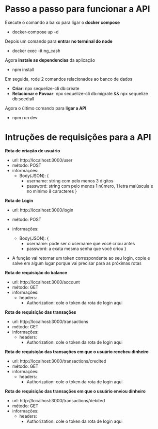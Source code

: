 # Passo a passo para funcionar a API
  Execute o comando a baixo para ligar o <span><strong>docker compose</strong></span>
  - docker-compose up -d
  
  Depois um comando para <span><strong>entrar no terminal do node</strong></span>
  - docker exec -it ng_cash

  Agora <span><strong>instale as dependencias</strong></span> da aplicação
  - npm install

  Em seguida, rode 2 comandos relacionados ao banco de dados
  - <span><strong>Criar</strong></span>: npx sequelize-cli db:create
  - <span><strong>Relacionar e Povoar</strong></span>: npx sequelize-cli db:migrate && npx sequelize db:seed:all

  Agora o último comando para <span><strong>ligar a API</strong></span>
  - npm run dev

# Intruções de requisições para a API

  <span><strong>Rota de criação de usuário</strong></span>
  - url: http://localhost:3000/user
  - método: POST
  - informações:
    - Body(JSON): {
      - username: string com pelo menos 3 digitos
      - password: string com pelo menos 1 número, 1 letra maiúscula e no minimo 8 caracteres
    }
  
  <span><strong>Rota de Login</strong></span>
  - url: http://localhost:3000/login
  - método: POST
  - informações:
    - Body(JSON): {
      - username: pode ser o username que você criou antes
      - password: a exata mesma senha que você criou
    }
  
  - A função vai retornar um token correspondente ao seu login, copie e salve em algum lugar porque vai precisar para as próximas rotas

  <span><strong>Rota de requisição do balance</strong></span>
  - url: http://localhost:3000/account
  - método: GET
  - informações:
    - headers: 
      - Authorization: cole o token da rota de login aqui

  <span><strong>Rota de requisição das transações</strong></span>
  - url: http://localhost:3000/transactions
  - método: GET
  - informações:
    - headers: 
      - Authorization: cole o token da rota de login aqui

  <span><strong>Rota de requisição das transações em que o usuário recebeu dinheiro</strong></span>
  - url: http://localhost:3000/transactions/credited
  - método: GET
  - informações:
    - headers: 
      - Authorization: cole o token da rota de login aqui

  <span><strong>Rota de requisição das transações em que o usuário enviou dinheiro</strong></span>
  - url: http://localhost:3000/transactions/debited
  - método: GET
  - informações:
    - headers: 
      - Authorization: cole o token da rota de login aqui
